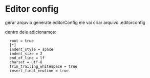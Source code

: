 <h1> Editor config </h1>

<p> gerar arquvio generate editorConfig ele vai criar arquivo .editorconfig</p>

<p> dentro dele adicionamos: </p>

      root = true
      [*]
      indent_style = space
      indent_size = 2 
      end_of_line = lf
      charset = utf-8
      trim_trailing_whitespace = true
      insert_final_newline = true